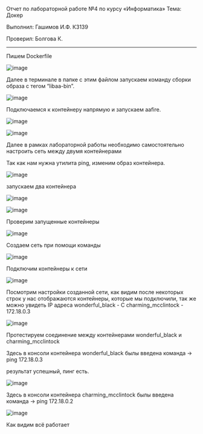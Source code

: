 Отчет по лабораторной работе №4 по курсу «Информатика» Тема: Докер

Выполнил: Гашимов И.Ф. К3139

Проверил: Болгова К.

--------------------

Пишем Dockerfile

![image](https://github.com/user-attachments/assets/8eec07c5-e16f-43a3-9bc4-2998e6a9103e)

Далее в терминале в папке с этим файлом запускаем команду сборки образа с тегом “libaa-bin”.

![image](https://github.com/user-attachments/assets/8068a0ee-5095-444d-ad5b-9056d36ecb40)

Подключаемся к контейнеру напрямую и запускаем aafire.

![image](https://github.com/user-attachments/assets/ab0b6eaf-d1ba-40dd-b0d0-490ca0830bf9)

![image](https://github.com/user-attachments/assets/8aac62c6-4df3-455b-a5a2-fe606ce9023a)

Далее в рамках лабораторной работы необходимо самостоятельно настроить сеть между двумя контейнерами

Так как нам нужна утилита ping, изменим образ контейнера.

![image](https://github.com/user-attachments/assets/e7042e2b-db73-44aa-8ec4-6faa66ccb9ed)

запускаем два контейнера

![image](https://github.com/user-attachments/assets/0d9779bd-aad0-4757-aeb9-04868e051a99)

![image](https://github.com/user-attachments/assets/cff56e5d-5f52-4f00-a4eb-d168e3b618d7)

Проверим запущенные контейнеры

![image](https://github.com/user-attachments/assets/dc694174-1f82-4abe-9596-07aa9a3c71d7)

Создаем сеть при помощи команды

![image](https://github.com/user-attachments/assets/3928a65e-e093-42a4-af22-a8f8126cde8b)

Подключим контейнеры к сети

![image](https://github.com/user-attachments/assets/b5e168e5-74c9-4119-98b5-70d186877ad6)

Посмотрим настройки созданной сети, как видим после некоторых строк у нас отображаются контейнеры, которые мы подключили, так же можно увидеть IP адреса
wonderful_black - С
charming_mcclintock - 172.18.0.3

![image](https://github.com/user-attachments/assets/994d5164-aa4f-4ab7-ad90-cc3690fe43f3)

Протестируем соединение между контейнерами wonderful_black и charming_mcclintock

Здесь в консоли контейнера wonderful_black былы введена команда -> ping 172.18.0.3 

результат успешный, пинг есть.

![image](https://github.com/user-attachments/assets/0e2fd5d8-2c07-433f-8ad7-bbb30c534817)

Здесь в консоли контейнера charming_mcclintock былы введена команда -> ping 172.18.0.2

![image](https://github.com/user-attachments/assets/12d4c9d0-4ee2-4265-b020-c08260818209)

Как видим всё работает
